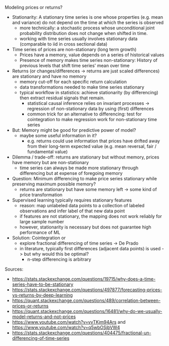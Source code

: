 Modeling prices or returns?

- Stationarity: A stationary time series is one whose properties (e.g. mean and variance) do not depend on the time at which the series is observed
  - more technically: a stochastic process whose unconditional joint probability distribution does not change when shifted in time.
  - working with time series usually involves stationary data (comparable to iid in cross sectional data)
- Time series of prices are non-stationary (long term growth)
  - Prices have a memory, value depends on a series of historical values
  - Presence of memory makes time series non-stationary: History of previous levels that shift time series' mean over time
- Returns (or changes/differences -> returns are just scaled differences) are stationary and have no memory 
  - memory cut-off for each specific return calculation
  - data transformations needed to make time series stationary
  - typical workflow in statistics: achieve stationarity (by differencing) then extract residual signals that remain.
    - statistical causal inference relies on invariant processes -> regression of non-stationary data by using (first) differences
    - common trick for an alternative to differencing: test for cointegration to make regression work for non-stationary time series
- But: Memory might be good for predictive power of model?
  - maybe some useful information in it?
    - e.g. returns could use information that prices have drifted away from their long-term expected value (e.g. mean reversal, fair / fundamental value)
- Dilemma / trade-off: returns are stationary but without memory, prices have memory but are non-stationary
  - time series can always be made more stationary through differencing but at expense of foregoing memory
- Question: Minimum differencing to make price series stationary while preserving maximum possible memory?
  - returns are stationary but have some memory left -> some kind of price transformation
- Supervised learning typically requires stationary features
  - reason: map unlabeled data points to a collection of labeled observations and infer label of that new data point
  - if features are not stationary, the mapping does not work reliably for large sample number
  - however, stationarity is necessary but does not guarantee high performance of ML
- Solution: Cointegration or
  - explore fractional differencing of time series -> De Prado
  - in literature, typically first differences (adjacent data points) is used -> but why would this be optimal?
    - n-step differencing is arbitrary


Sources:
- https://stats.stackexchange.com/questions/19715/why-does-a-time-series-have-to-be-stationary
- https://stats.stackexchange.com/questions/497877/forecasting-prices-vs-returns-by-deep-learning
- https://quant.stackexchange.com/questions/489/correlation-between-prices-or-returns
- https://quant.stackexchange.com/questions/16481/why-do-we-usually-model-returns-and-not-prices
- https://www.youtube.com/watch?v=vvTKjm94Ars and https://www.youtube.com/watch?v=q5wbOSjbVW4
- https://stats.stackexchange.com/questions/404475/fractional-un-differencing-of-time-series
